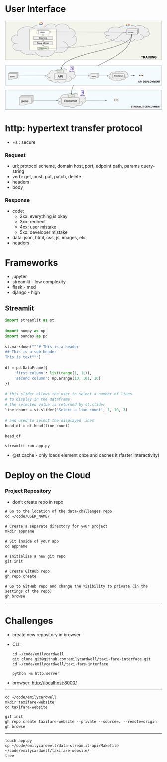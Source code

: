 # User Interface

![Screen Shot 2022-11-25 at 9.01.44 AM.png](ui/Screen_Shot_2022-11-25_at_9.01.44_AM.png)

# http: hypertext transfer protocol

- +s : secure

### Request

- url: protocol scheme, domain host, port, edpoint path, params query-string
- verb: get, post, put, patch, delete
- headers
- body

### Response

- code:
    - 2xx: everything is okay
    - 3xx: redirect
    - 4xx: user mistake
    - 5xx: developer mistake
- data: json, html, css, js, images, etc.
- headers

# Frameworks

- jupyter
- streamlit - low complexity
- flask - med
- django - high

## Streamlit

```python
import streamlit as st

import numpy as np
import pandas as pd

st.markdown("""# This is a header
## This is a sub header
This is text""")

df = pd.DataFrame({
    'first column': list(range(1, 11)),
    'second column': np.arange(10, 101, 10)
})

# this slider allows the user to select a number of lines
# to display in the dataframe
# the selected value is returned by st.slider
line_count = st.slider('Select a line count', 1, 10, 3)

# and used to select the displayed lines
head_df = df.head(line_count)

head_df
```

```
streamlit run app.py
```

- @st.cache - only loads element once and caches it (faster interactivity)

# Deploy on the Cloud

### Project Repository

- don’t create repo in repo

```
# Go to the location of the data-challenges repo
cd ~/code/USER_NAME/

# Create a separate directory for your project
mkdir appname

# Sit inside of your app
cd appname

# Initialize a new git repo
git init

# Create GitHub repo
gh repo create

# Go to GitHub repo and change the visibility to private (in the settings of the repo)
gh browse
```

---

# Challenges

- create new repository in browser
- CLI:

    ```
    cd ~/code/emilycardwell
    git clone git@github.com:emilycardwell/taxi-fare-interface.git
    cd ~/code/emilycardwell/taxi-fare-interface
    ```

    ```
    python -m http.server
    ```

- browser: [http://localhost:8000/](http://localhost:8000/)

---

```
cd ~/code/emilycardwell
mkdir taxifare-website
cd taxifare-website
```

```
git init
gh repo create taxifare-website --private --source=. --remote=origin
gh browse
```

---

```
touch app.py
cp ~/code/emilycardwell/data-streamlit-api/Makefile ~/code/emilycardwell/taxifare-website/
tree
```
